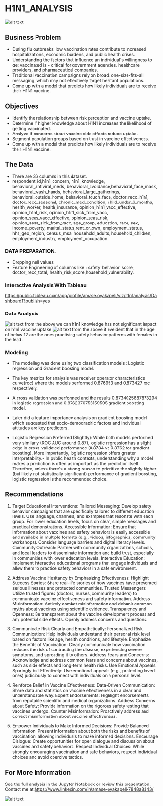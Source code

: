 # H1N1_ANALYSIS
![alt text](<Screenshot 2025-02-23 024006.png>)
## Business Problem
- During flu outbreaks, low vaccination rates contribute to increased hospitalizations, economic burdens, and public health crises. 
- Understanding the factors that influence an individual's willingness to get vaccinated is - critical for government agencies, healthcare providers, and pharmaceutical companies.
- Traditional vaccination campaigns rely on broad, one-size-fits-all messaging, which may not effectively target hesitant populations.
- Come up with a model that predicts how likely individuals are to receive their H1N1 vaccine.

## Objectives
- Identify the relationship between risk perception and vaccine uptake.
- Determine if higher knowledge about H1N1 increases the likelihood of getting vaccinated.
- Analyze if concerns about vaccine side effects reduce uptake.
- Segment population groups based on trust in vaccine effectiveness.
- Come up with a model that predicts how likely individuals are to receive their H1N1 vaccine.
 
## The Data
- There are 36 columns in this dataset.
- respondent_id,h1n1_concern, h1n1_knowledge, behavioral_antiviral_meds, behavioral_avoidance,behavioral_face_mask, behavioral_wash_hands, behavioral_large_gatherings, behavioral_outside_home, behavioral_touch_face, doctor_recc_h1n1, doctor_recc_seasonal, chronic_med_condition, child_under_6_months, health_worker, health_insurance, opinion_h1n1_vacc_effective, opinion_h1n1_risk, opinion_h1n1_sick_from_vacc, opinion_seas_vacc_effective, opinion_seas_risk, opinion_seas_sick_from_vacc, age_group, education, race, sex, income_poverty, marital_status,rent_or_own, employment_status, hhs_geo_region, census_msa, household_adults, household_children, employment_industry, employment_occupation.

### DATA PREPARATION.
- Dropping null values 
- Feature Engineering of columns like : safety_behavior_score, doctor_recc_total, health_risk_score,household_vulnerability.

### Interactive Analysis With Tableau
https://public.tableau.com/app/profile/amase.oyakapeli/viz/h1n1analysis/Dashboard1?publish=yes

### Data Analysis
![alt text](<Screenshot 2025-02-23 024843.png>)
from the above we can h1n1 knowledge has not significant impact on h1n1 vaccine uptake
![alt text](<Screenshot 2025-02-23 025043.png>)
from the above it eveident that in the age of below 12 are the ones practising safety behavior patterns with females in the lead .

### Modeling
- The modeling was done using two classification models : Logistic regression and Gradient boosting model.
- The key metrics for analysis was receiver operator characteristics curve(roc) where the models performed 0.876953 and 0.873427 roc respectively.
- A cross validation was performed and the results  0.8734025687873294 in logistic regression and  0.8762370756159505 gradient boosting model.
- Later  did a feature importance analysis on gradient boosting model which suggested that socio-demographic factors and individual attitudes are key predictors.  

- Logistic Regression Preferred (Slightly): While both models performed very similarly (ROC AUC around 0.87), logistic regression has a slight edge in cross-validated performance (0.8734 vs 0.8762 for gradient boosting). More importantly, logistic regression offers greater interpretability.- In public health contexts, understanding why a model makes a prediction is often as important as the prediction itself. Therefore, unless there's a strong reason to prioritize the slightly higher (but likely not statistically significant) performance of gradient boosting, logistic regression is the recommended choice.

## Recommendations
1. Target Educational Interventions:
Tailored Messaging: Develop safety behavior campaigns that are specifically tailored to different education levels. Use language, channels, and examples that resonate with each group. For lower education levels, focus on clear, simple messages and practical demonstrations.
Accessible Information: Ensure that information about vaccines and safety behaviors is easily accessible and available in multiple formats (e.g., videos, infographics, community workshops). Consider language barriers and digital literacy levels.
Community Outreach: Partner with community organizations, schools, and local leaders to disseminate information and build trust, especially in communities with lower education levels.
Interactive Education: Implement interactive educational programs that engage individuals and allow them to practice safety behaviors in a safe environment.

2. Address Vaccine Hesitancy by Emphasizing Effectiveness:
Highlight Success Stories: Share real-life stories of how vaccines have prevented serious illnesses and protected communities.
Trusted Messengers: Utilize trusted figures (doctors, nurses, community leaders) to communicate vaccine effectiveness and safety information.
Address Misinformation: Actively combat misinformation and debunk common myths about vaccines using scientific evidence.
Transparency and Openness: Be transparent about the vaccine development process and any potential side effects. Openly address concerns and questions.

3. Communicate Risk Clearly and Empathetically:
Personalized Risk Communication: Help individuals understand their personal risk level based on factors like age, health conditions, and lifestyle.
Emphasize the Benefits of Vaccination: Clearly communicate how vaccination reduces the risk of contracting the disease, experiencing severe symptoms, and spreading it to others.
Address Fears and Concerns: Acknowledge and address common fears and concerns about vaccines, such as side effects and long-term health risks.
Use Emotional Appeals Sparingly but Effectively: Use emotional appeals (e.g., protecting loved ones) judiciously to connect with individuals on a personal level.

4. Reinforce Belief in Vaccine Effectiveness:
Data-Driven Communication: Share data and statistics on vaccine effectiveness in a clear and understandable way.
Expert Endorsements: Highlight endorsements from reputable scientific and medical organizations.
Address Concerns about Safety: Provide information on the rigorous safety testing that vaccines undergo.
Counter Misinformation: Proactively address and correct misinformation about vaccine effectiveness.

5. Empower Individuals to Make Informed Decisions:
Provide Balanced Information: Present information about both the risks and benefits of vaccination, allowing individuals to make informed decisions.
Encourage Dialogue: Create opportunities for open dialogue and discussion about vaccines and safety behaviors.
Respect Individual Choices: While strongly encouraging vaccination and safe behaviors, respect individual choices and avoid coercive tactics.



## For More Information
See the full analysis in the Jupyter Notebook or review this presentation. Contact me at:https://www.linkedin.com/in/amase-oyakapeli-7848a8343/

![alt text](<Screenshot 2025-02-23 023933.png>)


